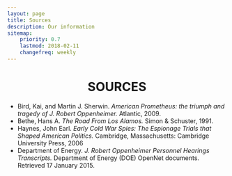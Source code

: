 ```yaml
---
layout: page
title: Sources
description: Our information
sitemap:
    priority: 0.7
    lastmod: 2018-02-11
    changefreq: weekly
---
```


<h1 style="text-align: center"><b>SOURCES</b></h1>


  * Bird, Kai, and Martin J. Sherwin. _American Prometheus: the triumph and tragedy of J. Robert Oppenheimer._ Atlantic, 2009.
  * Bethe, Hans A. _The Road From Los Alamos._ Simon & Schuster, 1991.
  * Haynes, John Earl. _Early Cold War Spies: The Espionage Trials that Shaped American Politics._ Cambridge, Massachusetts: Cambridge University Press, 2006
  * Department of Energy. _J. Robert Oppenheimer Personnel Hearings Transcripts._ Department of Energy (DOE) OpenNet documents. Retrieved 17 January 2015.

